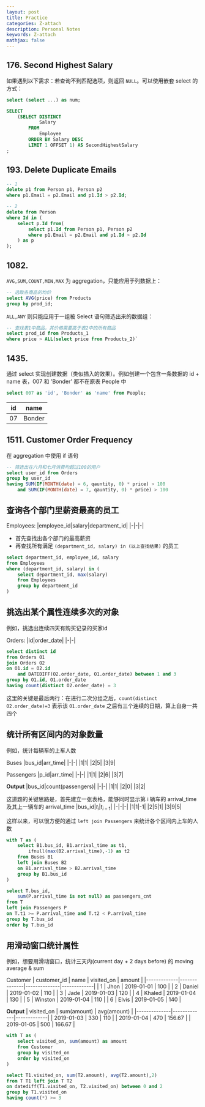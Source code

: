```yaml
---
layout: post
title: Practice
categories: Z-attach
description: Personal Notes
keywords: Z-attach
mathjax: false
---
```


## 176. Second Highest Salary
如果遇到以下需求：若查询不到匹配选项，则返回 `NULL`。可以使用嵌套 select 的方式：
```sql
select (select ...) as num;
```

```sql
SELECT
    (SELECT DISTINCT
            Salary
        FROM
            Employee
        ORDER BY Salary DESC
        LIMIT 1 OFFSET 1) AS SecondHighestSalary
;
```

## 193. Delete Duplicate Emails
```sql
-- 1
delete p1 from Person p1, Person p2
where p1.Email = p2.Email and p1.Id > p2.Id;

-- 2
delete from Person
where Id in (
    select p.Id from(
        select p1.Id from Person p1, Person p2
        where p1.Email = p2.Email and p1.Id > p2.Id
    ) as p
);
```

## 1082.

`AVG,SUM,COUNT,MIN,MAX` 为 aggregation，只能应用于列数据上：
```sql
-- 选取各商品的均价
select AVG(price) from Products
group by prod_id;
```

`ALL,ANY` 则只能应用于一组被 Select 语句筛选出来的数据组：
```sql
-- 查找表1中商品，其价格需要高于表2中的所有商品
select prod_id from Products_1
where price > ALL(select price from Products_2)`
```
## 1435.

通过 select 实现创建数据（类似插入的效果）。例如创建一个包含一条数据的 id + name 表，007 和 'Bonder' 都不在原表 People 中
```sql
select 007 as 'id', 'Bonder' as 'name' from People;
```
|id|name|
|-|-|
|07|Bonder|

## 1511. Customer Order Frequency
在 aggregation 中使用 if 语句
```sql
-- 筛选出在六月和七月消费均超过100的用户
select user_id from Orders
group by user_id
having SUM(IF(MONTH(date) = 6, qauntity, 0) * price) > 100
    and SUM(IF(MONTH(date) = 7, qauntity, 0) * price) > 100
```

## 查询各个部门里薪资最高的员工

Employees:
|employee_id|salary|department_id|
|-|-|-|
- 首先查找出各个部门的最高薪资
- 再查找所有满足 `(department_id, salary) in (以上查找结果)` 的员工
```sql
select department_id, employee_id, salary
from Employees
where (department_id, salary) in (
    select department_id, max(salary)
    from Employees
    group by department_id
)
```

## 挑选出某个属性连续多次的对象
例如，挑选出连续四天有购买记录的买家id

Orders:
|id|order_date|
|-|-|

```sql
select distinct id
from Orders O1
join Orders O2
on O1.id = O2.id 
    and DATEDIFF(O2.order_date, O1.order_date) between 1 and 3
group by O1.id, O1.order_date
having count(distinct O2.order_date) = 3
```
这里的关键是最后两行：在进行二次分组之后，`count(distinct O2.order_date)=3` 表示该 `O1.order_date` 之后有三个连续的日期，算上自身一共四个

## 统计所有区间内的对象数量
例如，统计每辆车的上车人数

Buses
|bus_id|arr_time|
|-|-|
|1|1|
|2|5|
|3|9|

Passengers
|p_id|arr_time|
|-|-|
|1|1|
|2|6|
|3|7|

**Output**
|bus_id|count(passengers)|
|-|-|
|1|1|
|2|0|
|3|2|

这道题的关键思路是，首先建立一张表格，能够同时显示第 i 辆车的 arrival_time 及其上一辆车的 arrival_time
|bus_id|$t_i$|$t_{i-1}$|
|-|-|-|
|1|1|-1|
|2|5|1|
|3|9|5|

这样以来，可以很方便的通过 `left join Passengers` 来统计各个区间内上车的人数

```sql
with T as (
    select B1.bus_id, B1.arrival_time as t1,
        ifnull(max(B2.arrival_time),-1) as t2
    from Buses B1
    left join Buses B2
    on B1.arrival_time > B2.arrival_time
    group by B1.bus_id
)

select T.bus_id, 
    sum(P.arrival_time is not null) as passengers_cnt
from T
left join Passengers P
on T.t1 >= P.arrival_time and T.t2 < P.arrival_time
group by T.bus_id
order by T.bus_id
```

## 用滑动窗口统计属性
例如，想要用滑动窗口，统计三天内(current day + 2 days before) 的 moving average & sum 

Customer
| customer_id | name         | visited_on   | amount      |
|-------------|--------------|--------------|-------------|
| 1           | Jhon         | 2019-01-01   | 100         |
| 2           | Daniel       | 2019-01-02   | 110         |
| 3           | Jade         | 2019-01-03   | 120         |
| 4           | Khaled       | 2019-01-04   | 130         |
| 5           | Winston      | 2019-01-04   | 110         | 
| 6           | Elvis        | 2019-01-05   | 140         | 

**Output**
| visited_on   | sum(amount) | avg(amount) |
|--------------|-------------|-------------|
| 2019-01-03   | 330         | 110         |
| 2019-01-04   | 470         | 156.67      |
| 2019-01-05   | 500         | 166.67      |

```sql
with T as (
    select visited_on, sum(amount) as amount
    from Customer
    group by visited_on
    order by visited_on
)

select T1.visited_on, sum(T2.amount), avg(T2.amount),2)
from T T1 left join T T2
on datediff(T1.visited_on, T2.visited_on) between 0 and 2
group by T1.visited_on
having count(*) >= 3
```
